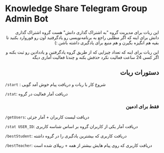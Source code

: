 # Knowledge Share Telegram Group Admin Bot

<div dir="rtl">
این ربات برای مدیریت گروه "به اشتراک گذاری دانش" هست
گروه اشتراک گذاری دانش برای اینه که اگر مطلبی راجع به برنامه‌نویسی رو یادگرفتید اون رو فوروارد بکنید تا بقیه هم انگیزه بگیرن و هم منبع برای یادگیری داشته باشن :)

این ربات برای اینه که تعداد چیزایی که از طریق گروه یادگرفتین و یاددادین رو ثبت بکنه و اگر کسی 24 ساعت فعالیت نکرد حذفش بکنه و چندتا فعالیت آماری دیگه
</div>

<div dir="rtl">

## دستورات ربات
</div>

`/start` : شروع کار با ربات و دریافت پیام خوش آمد گویی

`/stat`: دریافت آمار فعالیت در گروه

<div dir="rtl">

### فقط برای ادمین
</div>

`/getUsers`: دریافت لیست کاربران + آمار جزئی

`/stat USER_ID`: دریافت آمار یکی از کاربران گروه بر اساس شناسه کاربری

`‍/bestStudent`: دریافت کاربری که بیشترین یادگیری را در گروه داشته

`/bestTeacher`: دریافت کاربری که روی پیام هایش بیشتر از همه + ریپلای شده است
